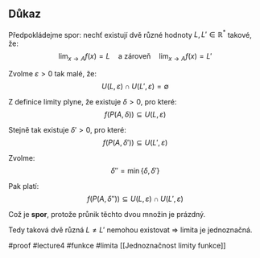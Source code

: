 ## Důkaz

Předpokládejme spor: nechť existují dvě různé hodnoty $L, L' \in \mathbb{R}^*$ takové, že:
$$
\lim_{x \to A} f(x) = L \quad \text{a zároveň} \quad \lim_{x \to A} f(x) = L'
$$

Zvolme $\varepsilon > 0$ tak malé, že:
$$
U(L, \varepsilon) \cap U(L', \varepsilon) = \emptyset
$$

Z definice limity plyne, že existuje $\delta > 0$, pro které:
$$
f(P(A, \delta)) \subseteq U(L, \varepsilon)
$$

Stejně tak existuje $\delta' > 0$, pro které:
$$
f(P(A, \delta')) \subseteq U(L', \varepsilon)
$$

Zvolme:
$$
\delta'' = \min\{\delta, \delta'\}
$$

Pak platí:
$$
f(P(A, \delta'')) \subseteq U(L, \varepsilon) \cap U(L', \varepsilon)
$$

Což je **spor**, protože průnik těchto dvou množin je prázdný.

Tedy taková dvě různá $L \ne L'$ nemohou existovat ⇒ limita je jednoznačná.


#proof #lecture4 #funkce  #limita
[[Jednoznačnost limity funkce]]
